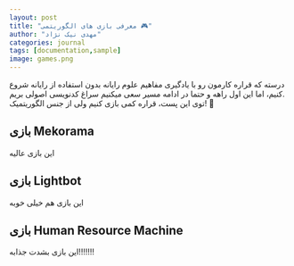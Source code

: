 ```yaml
---
layout: post
title: "معرفی بازی های الگوریتمی 🎮"
author: "مهدی نیک نژاد"
categories: journal
tags: [documentation,sample]
image: games.png
---
```


درسته که قراره کارمون رو با یادگیری مفاهیم علوم رایانه بدون استفاده از رایانه شروع کنیم، اما این اول راهه و حتما در ادامه مسیر سعی میکنیم سراغ کدنویسی اصولی بریم.
<br />
توی این پست، قراره کمی بازی کنیم ولی از جنس الگوریتمیک! 🤔
<br />

## بازی Mekorama
این بازی عالیه 

## بازی Lightbot
این بازی هم خیلی خوبه

## بازی Human Resource Machine
این بازی بشدت جذابه!!!!!!!
